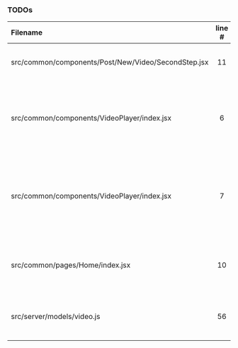 ### TODOs
| Filename | line # | TODO
|:------|:------:|:------
| src/common/components/Post/New/Video/SecondStep.jsx | 11 | get the second step finished
| src/common/components/VideoPlayer/index.jsx | 6 | Add a Broken Video Image when a video does not load
| src/common/components/VideoPlayer/index.jsx | 7 | Make it so editing is a different bundle using React-Loadable
| src/common/pages/Home/index.jsx | 10 | Make it so main pages gives a good overview
| src/server/models/video.js | 56 | Make it so that all these jobs are queued